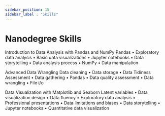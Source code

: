 ```yaml
---
sidebar_position: 15
sidebar_label : "Skills"
---
```

# Nanodegree Skills


Introduction to Data Analysis with Pandas and NumPy
Pandas • Exploratory data analysis • Basic data visualizations • Jupyter notebooks • Data storytelling • Data analysis process • NumPy • Data manipulation


Advanced Data Wrangling
Data cleaning • Data storage • Data Tidiness Assessment • Data gathering • Pandas • Data quality assessment • Data wrangling • File i/o


Data Visualization with Matplotlib and Seaborn
Latent variables • Data visualization design • Data fluency • Exploratory data analysis • Professional presentations • Data limitations and biases • Data storytelling • Jupyter notebooks • Quantitative data visualization